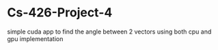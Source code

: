 # Cs-426-Project-4
simple cuda app to find the angle between 2 vectors using both cpu and gpu implementation
